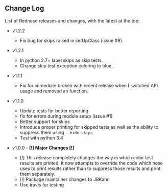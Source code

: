 ## Change Log

List of Rednose releases and changes, with the latest at the top:
  * v1.2.2
    * Fix bug for skips raised in setUpClass (issue #9).

  * v1.2.1
    * In python 2.7+ label skips as skip tests.
    * Change skip test exception coloring to blue..

  * v1.1.1
    * Fix for immediate broken with recent release when I switched API usage and removed an function.

  * v1.1.0
    * Update tests for better reporting
    * fix for errors during module setup (issue #1)
    * Better support for skips
    * Introduce proper printing for skipped tests as well as the ability to suppress them using `--hide-skips`
    * Test with python 3.4

  * v1.0.0 - **[!] Major Changes [!]**
    * [!] This release completely changes the way in which color test results are printed. It now attempts to override the code which nose uses to print results rather than to suppress those results and print them separately.
    * [!] Package maintainer changes to JBKahn
    * Use travis for testing
